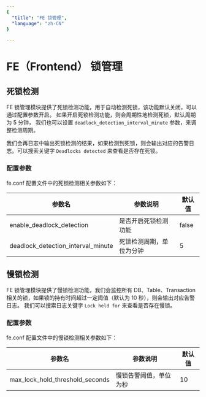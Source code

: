 ```yaml
---
{
  "title": "FE 锁管理",
  "language": "zh-CN"
}

---
```


<!-- 
Licensed to the Apache Software Foundation (ASF) under one
or more contributor license agreements.  See the NOTICE file
distributed with this work for additional information
regarding copyright ownership.  The ASF licenses this file
to you under the Apache License, Version 2.0 (the
"License"); you may not use this file except in compliance
with the License.  You may obtain a copy of the License at

  http://www.apache.org/licenses/LICENSE-2.0

Unless required by applicable law or agreed to in writing,
software distributed under the License is distributed on an
"AS IS" BASIS, WITHOUT WARRANTIES OR CONDITIONS OF ANY
KIND, either express or implied.  See the License for the
specific language governing permissions and limitations
under the License.
-->

# FE（Frontend） 锁管理

## 死锁检测

FE 锁管理模块提供了死锁检测功能，用于自动检测死锁，该功能默认关闭，可以通过配置参数开启。
如果开启死锁检测功能，则会周期性地检测死锁，默认周期为 5 分钟， 我们也可以设置 `deadlock_detection_interval_minute`
参数，来调整检测周期。

我们会再日志中输出死锁检测的结果，如果检测到死锁，则会输出对应的告警日志。可以搜索关键字 `Deadlocks detected` 来查看是否存在死锁。

### 配置参数

fe.conf 配置文件中的死锁检测相关参数如下：

| 参数名                                | 参数说明         | 默认值   |
|------------------------------------|--------------|-------|
| enable_deadlock_detection          | 是否开启死锁检测功能   | false |
| deadlock_detection_interval_minute | 死锁检测周期，单位为分钟 | 5     |

## 慢锁检测

FE 锁管理模块提供了慢锁检测功能，我们会监控所有 DB、Table、Transaction 相关的锁，如果锁的持有时间超过一定阈值（默认为 10
秒），则会输出对应告警日志。
我们可以搜索日志关键字 `Lock held for` 来查看是否存在慢锁。

### 配置参数

fe.conf 配置文件中的慢锁检测相关参数如下：

| 参数名 | 参数说明 | 默认值 |
| --- | --- | --- |
| max_lock_hold_threshold_seconds | 慢锁告警阈值，单位为秒 | 10 |

